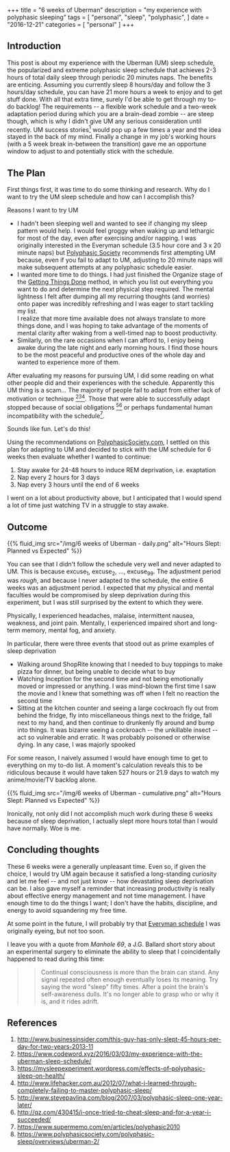 +++
title = "6 weeks of Uberman"
description = "my experience with polyphasic sleeping"
tags = [
    "personal",
    "sleep",
    "polyphasic",
]
date = "2016-12-21"
categories = [
    "personal"
]
+++

## Introduction
This post is about my experience with the Uberman (UM) sleep schedule, the popularized and extreme polyphasic sleep schedule that achieves 2-3 hours of total daily sleep through periodic 20 minutes naps. The benefits are enticing. Assuming you currently sleep 8 hours/day and follow the 3 hours/day schedule, you can have 21 more hours a week to enjoy and to get stuff done. With all that extra time, surely I'd be able to get through my to-do backlog! The requirements -- a flexible work schedule and a two-week adaptation period during which you are a brain-dead zombie -- are steep though, which is why I didn't give UM any serious consideration until recently. UM success stories[<sup>1</sup>][1] would pop up a few times a year and the idea stayed in the back of my mind. Finally a change in my job's working hours (with a 5 week break in-between the transition) gave me an opportune window to adjust to and potentially stick with the schedule.

## The Plan
First things first, it was time to do some thinking and research. Why do I want to try the UM sleep schedule and how can I accomplish this?

Reasons I want to try UM

* I hadn't been sleeping well and wanted to see if changing my sleep pattern would help. I would feel groggy when waking up and lethargic for most of the day, even after exercising and/or napping. I was originally interested in the Everyman schedule (3.5 hour core and 3 x 20 minute naps) but [Polyphasic Society](http://www.polyphasicsociety.com/polyphasic-sleep/overviews/everyman) recommends first attempting UM because, even if you fail to adapt to UM, adjusting to 20 minute naps will make subsequent attempts at any polyphasic schedule easier.
* I wanted more time to do things. I had just finished the Organize stage of the [Getting Things Done](https://en.wikipedia.org/wiki/Getting_Things_Done) method, in which you list out everything you want to do and determine the next physical step required. The mental lightness I felt after dumping all my recurring thoughts (and worries) onto paper was incredibly refreshing and I was eager to start tackling my list.  
I realize that more time available does not always translate to more things done, and I was hoping to take advantage of the moments of mental clarity after waking from a well-timed nap to boost productivity.
* Similarly, on the rare occasions when I can afford to, I enjoy being awake during the late night and early morning hours. I find those hours to be the most peaceful and productive ones of the whole day and wanted to experience more of them.

After evaluating my reasons for pursuing UM, I did some reading on what other people did and their experiences with the schedule. Apparently this UM thing is a scam... The majority of people fail to adapt from either lack of motivation or technique [<sup>2</sup>][2][<sup>3</sup>][3][<sup>4</sup>][4]. Those that were able to successfully adapt stopped because of social obligations [<sup>5</sup>][5][<sup>6</sup>][6] or perhaps fundamental human incompatibility with the schedule[<sup>7</sup>][7].

Sounds like fun. Let's do this!

Using the recommendations on [PolyphasicSociety.com](http://polyphasicsociety.com/polyphasic-sleep/overviews/), I settled on this plan for adapting to UM and decided to stick with the UM schedule for 6 weeks then evaluate whether I wanted to continue:

1. Stay awake for 24-48 hours to induce REM deprivation, i.e. exaptation
2. Nap every 2 hours for 3 days
3. Nap every 3 hours until the end of 6 weeks

I went on a lot about productivity above, but I anticipated that I would spend a lot of time just watching TV in a struggle to stay awake.

## Outcome
{{% fluid_img src="/img/6 weeks of Uberman - daily.png" alt="Hours Slept: Planned vs Expected" %}}

You can see that I didn't follow the schedule very well and never adapted to UM. This is because excuse<sub>1</sub>, excuse<sub>2</sub>, ..., excuse<sub>99</sub>. The adjustment period was *rough*, and because I never adapted to the schedule, the entire 6 weeks was an adjustment period. I expected that my physical and mental faculties would be compromised by sleep deprivation during this experiment, but I was still surprised by the extent to which they were.

Physically, I experienced headaches, malaise, intermittent nausea, weakness, and joint pain. Mentally, I experienced impaired short and long-term memory, mental fog, and anxiety.

In particular, there were three events that stood out as prime examples of sleep deprivation

* Walking around ShopRite knowing that I needed to buy toppings to make pizza for dinner, but being unable to decide what to buy
* Watching Inception for the second time and not being emotionally moved or impressed or anything. I was mind-blown the first time I saw the movie and I knew that something was off when I felt no reaction the second time
* Sitting at the kitchen counter and seeing a large cockroach fly out from behind the fridge, fly into miscellaneous things next to the fridge, fall next to my hand, and then continue to drunkenly fly around and bump into things. It was bizarre seeing a cockroach -- the unkillable insect -- act so vulnerable and erratic. It was probably poisoned or otherwise dying. In any case, I was majorly spooked

For some reason, I naively assumed I would have enough time to get to everything on my to-do list. A moment's calculation reveals this to be ridiculous because it would have taken 527 hours or 21.9 days to watch my anime/movie/TV backlog alone.

{{% fluid_img src="/img/6 weeks of Uberman - cumulative.png" alt="Hours Slept: Planned vs Expected" %}}

Ironically, not only did I not accomplish much work during these 6 weeks because of sleep deprivation, I actually slept more hours total than I would have normally. Woe is me.

## Concluding thoughts
These 6 weeks were a generally unpleasant time. Even so, if given the choice, I would try UM again because it satisfied a long-standing curiosity and let me feel -- and not just know -- how devastating sleep deprivation can be. I also gave myself a reminder that increasing productivity is really about effective energy management and not time management. I have enough time to do the things I want; I don't have the habits, discipline, and energy to avoid squandering my free time.

At some point in the future, I will probably try that [Everyman schedule](http://www.polyphasicsociety.com/polyphasic-sleep/overviews/everyman) I was originally eyeing, but not too soon.

I leave you with a quote from *Manhole 69*, a J.G. Ballard short story about an experimental surgery to eliminate the ability to sleep that I coincidentally happened to read during this time:

>> Continual consciousness is more than the brain can stand. Any signal repeated often enough eventually loses its meaning. Try saying the word "sleep" fifty times. After a point the brain's self-awareness dulls. It's no longer able to grasp who or why it is, and it rides adrift.

[1]: http://www.businessinsider.com/this-guy-has-only-slept-45-hours-per-day-for-two-years-2013-11
[2]: https://www.codeword.xyz/2016/03/03/my-experience-with-the-uberman-sleep-schedule/
[3]: https://mysleepexperiment.wordpress.com/effects-of-polyphasic-sleep-on-health/
[4]: http://www.lifehacker.com.au/2012/07/what-i-learned-through-completely-failing-to-master-polyphasic-sleep/
[5]: http://www.stevepavlina.com/blog/2007/03/polyphasic-sleep-one-year-later/
[6]: http://qz.com/430415/i-once-tried-to-cheat-sleep-and-for-a-year-i-succeeded/
[7]: https://www.supermemo.com/en/articles/polyphasic2010
[8]: https://www.polyphasicsociety.com/polyphasic-sleep/overviews/uberman-2/

## References
1. http://www.businessinsider.com/this-guy-has-only-slept-45-hours-per-day-for-two-years-2013-11
2. https://www.codeword.xyz/2016/03/03/my-experience-with-the-uberman-sleep-schedule/
3. https://mysleepexperiment.wordpress.com/effects-of-polyphasic-sleep-on-health/
4. http://www.lifehacker.com.au/2012/07/what-i-learned-through-completely-failing-to-master-polyphasic-sleep/
5. http://www.stevepavlina.com/blog/2007/03/polyphasic-sleep-one-year-later/
6. http://qz.com/430415/i-once-tried-to-cheat-sleep-and-for-a-year-i-succeeded/
7. https://www.supermemo.com/en/articles/polyphasic2010
8. https://www.polyphasicsociety.com/polyphasic-sleep/overviews/uberman-2/